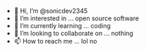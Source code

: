 - 👋 Hi, I’m @sonicdev2345
- 👀 I’m interested in ...
open source software
- 🌱 I’m currently learning ...
coding
- 💞️ I’m looking to collaborate on ...
nothing
- 📫 How to reach me ...
lol no 
<!---
sonicdev2345/sonicdev2345 is a ✨ special ✨ repository because its `README.md` (this file) appears on your GitHub profile.
You can click the Preview link to take a look at your changes.
--->
